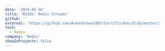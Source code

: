 ```yaml
---
date: '2024-05-16'
title: 'RU202: Redis Streams'
github: ''
external: 'https://github.com/ArmanGrewal007/Certificates/blob/master/2024_05_16_Redis_RU202_Redis_Streams.pdf'
tech:
  - Redis
company: 'Redis'
showInProjects: false
---
```



